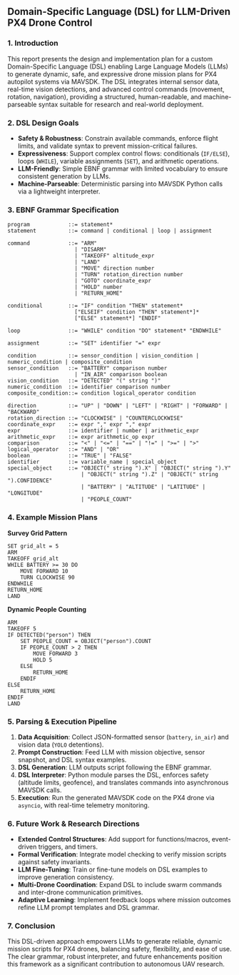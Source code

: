 ## Domain-Specific Language (DSL) for LLM-Driven PX4 Drone Control

### 1. Introduction

This report presents the design and implementation plan for a custom Domain-Specific Language (DSL) enabling Large Language Models (LLMs) to generate dynamic, safe, and expressive drone mission plans for PX4 autopilot systems via MAVSDK. The DSL integrates internal sensor data, real-time vision detections, and advanced control commands (movement, rotation, navigation), providing a structured, human-readable, and machine-parseable syntax suitable for research and real-world deployment.

### 2. DSL Design Goals

* **Safety & Robustness**: Constrain available commands, enforce flight limits, and validate syntax to prevent mission-critical failures.
* **Expressiveness**: Support complex control flows: conditionals (`IF/ELSE`), loops (`WHILE`), variable assignments (`SET`), and arithmetic operations.
* **LLM-Friendly**: Simple EBNF grammar with limited vocabulary to ensure consistent generation by LLMs.
* **Machine-Parseable**: Deterministic parsing into MAVSDK Python calls via a lightweight interpreter.

### 3. EBNF Grammar Specification

```ebnf
program            ::= statement*
statement          ::= command | conditional | loop | assignment

command            ::= "ARM"
                     | "DISARM"
                     | "TAKEOFF" altitude_expr
                     | "LAND"
                     | "MOVE" direction number
                     | "TURN" rotation_direction number
                     | "GOTO" coordinate_expr
                     | "HOLD" number
                     | "RETURN_HOME"

conditional        ::= "IF" condition "THEN" statement*
                     ["ELSEIF" condition "THEN" statement*]*
                     ["ELSE" statement*] "ENDIF"

loop               ::= "WHILE" condition "DO" statement* "ENDWHILE"

assignment         ::= "SET" identifier "=" expr

condition          ::= sensor_condition | vision_condition | numeric_condition | composite_condition
sensor_condition   ::= "BATTERY" comparison number
                     | "IN_AIR" comparison boolean
vision_condition   ::= "DETECTED" "(" string ")"
numeric_condition  ::= identifier comparison number
composite_condition::= condition logical_operator condition

direction          ::= "UP" | "DOWN" | "LEFT" | "RIGHT" | "FORWARD" | "BACKWARD"
rotation_direction ::= "CLOCKWISE" | "COUNTERCLOCKWISE"
coordinate_expr    ::= expr "," expr "," expr
expr               ::= identifier | number | arithmetic_expr
arithmetic_expr    ::= expr arithmetic_op expr
comparison         ::= "<" | "<=" | "==" | "!=" | ">=" | ">"
logical_operator   ::= "AND" | "OR"
boolean            ::= "TRUE" | "FALSE"
identifier         ::= variable_name | special_object
special_object     ::= "OBJECT(" string ").X" | "OBJECT(" string ").Y"
                       | "OBJECT(" string ").Z" | "OBJECT(" string ").CONFIDENCE"
                       | "BATTERY" | "ALTITUDE" | "LATITUDE" | "LONGITUDE"
                       | "PEOPLE_COUNT"
```

### 4. Example Mission Plans

**Survey Grid Pattern**

```dsl
SET grid_alt = 5
ARM
TAKEOFF grid_alt
WHILE BATTERY >= 30 DO
    MOVE FORWARD 10
    TURN CLOCKWISE 90
ENDWHILE
RETURN_HOME
LAND
```

**Dynamic People Counting**

```dsl
ARM
TAKEOFF 5
IF DETECTED("person") THEN
    SET PEOPLE_COUNT = OBJECT("person").COUNT
    IF PEOPLE_COUNT > 2 THEN
        MOVE FORWARD 3
        HOLD 5
    ELSE
        RETURN_HOME
    ENDIF
ELSE
    RETURN_HOME
ENDIF
LAND
```

### 5. Parsing & Execution Pipeline

1. **Data Acquisition**: Collect JSON-formatted sensor (`battery`, `in_air`) and vision data (`YOLO` detentions).
2. **Prompt Construction**: Feed LLM with mission objective, sensor snapshot, and DSL syntax examples.
3. **DSL Generation**: LLM outputs script following the EBNF grammar.
4. **DSL Interpreter**: Python module parses the DSL, enforces safety (altitude limits, geofence), and translates commands into asynchronous MAVSDK calls.
5. **Execution**: Run the generated MAVSDK code on the PX4 drone via `asyncio`, with real-time telemetry monitoring.

### 6. Future Work & Research Directions

* **Extended Control Structures**: Add support for functions/macros, event-driven triggers, and timers.
* **Formal Verification**: Integrate model checking to verify mission scripts against safety invariants.
* **LLM Fine-Tuning**: Train or fine-tune models on DSL examples to improve generation consistency.
* **Multi-Drone Coordination**: Expand DSL to include swarm commands and inter-drone communication primitives.
* **Adaptive Learning**: Implement feedback loops where mission outcomes refine LLM prompt templates and DSL grammar.

### 7. Conclusion

This DSL-driven approach empowers LLMs to generate reliable, dynamic mission scripts for PX4 drones, balancing safety, flexibility, and ease of use. The clear grammar, robust interpreter, and future enhancements position this framework as a significant contribution to autonomous UAV research.
